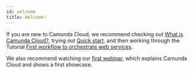 ```yaml
---
id: welcome
title: Welcome!
---
```


If you are new to Camunda Cloud, we recommend checking out [What is Camunda Cloud?](./what-is-camunda-cloud.md), trying out [Quick start](./gettingstarted_quick-start.md), and then working through the Tutorial [First workflow to orchestrate web services](./tut_call-a-web-service.md).

We also recommend watching our [first webinar](https://vimeo.com/389681995), which explains Camunda Cloud and shows a first showcase.
